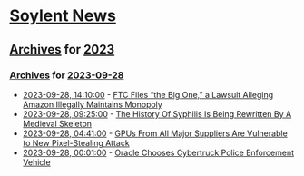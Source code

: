 # [Soylent News](../../../README.md)

## [Archives](../../index.md) for [2023](../index.md)

### [Archives](../../index.md) for [2023-09-28](index.md)

* [2023-09-28, 14:10:00](https://soylentnews.org/article.pl?sid=23/09/28/0253250&from=rss) - [FTC Files “the Big One,” a Lawsuit Alleging Amazon Illegally Maintains Monopoly](https://soylentnews.org/article.pl?sid=23/09/28/0253250&from=rss)
* [2023-09-28, 09:25:00](https://soylentnews.org/article.pl?sid=23/09/27/167200&from=rss) - [The History Of Syphilis Is Being Rewritten By A Medieval Skeleton](https://soylentnews.org/article.pl?sid=23/09/27/167200&from=rss)
* [2023-09-28, 04:41:00](https://soylentnews.org/article.pl?sid=23/09/27/162249&from=rss) - [GPUs From All Major Suppliers Are Vulnerable to New Pixel-Stealing Attack](https://soylentnews.org/article.pl?sid=23/09/27/162249&from=rss)
* [2023-09-28, 00:01:00](https://soylentnews.org/article.pl?sid=23/09/27/1559242&from=rss) - [Oracle Chooses Cybertruck Police Enforcement Vehicle](https://soylentnews.org/article.pl?sid=23/09/27/1559242&from=rss)
